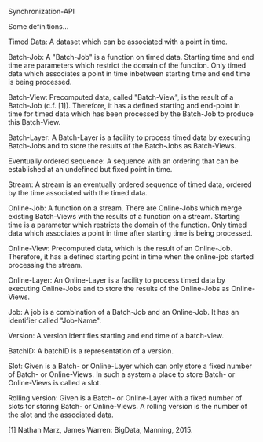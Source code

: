 Synchronization-API

Some definitions...

Timed Data: A dataset which can be associated with a point in time.

Batch-Job: A "Batch-Job" is a function on timed data. Starting time and end time are parameters which restrict the domain of the function. Only timed data which associates a point in time inbetween starting time and end time is being processed.

Batch-View: Precomputed data, called "Batch-View", is the result of a Batch-Job (c.f. [1]). Therefore, it has a defined starting and end-point in time for timed data which has been processed by the Batch-Job to produce this Batch-View. 

Batch-Layer: A Batch-Layer is a facility to process timed data by executing Batch-Jobs and to store the results of the Batch-Jobs as Batch-Views.

Eventually ordered sequence: A sequence with an ordering that can be established at an undefined but fixed point in time.

Stream: A stream is an eventually ordered sequence of timed data, ordered by the time associated with the timed data.

Online-Job: A function on a stream. There are Online-Jobs which merge existing Batch-Views with the results of a function on a stream. Starting time is a parameter which restricts the domain of the function. Only timed data which associates a point in time after starting time is being processed.

Online-View: Precomputed data, which is the result of an Online-Job. Therefore, it has a defined starting point in time when the online-job started processing the stream.

Online-Layer: An Online-Layer is a facility to process timed data by executing Online-Jobs and to store the results of the Online-Jobs as Online-Views.

Job: A job is a combination of a Batch-Job and an Online-Job. It has an identifier called "Job-Name".

Version: A version identifies starting and end time of a batch-view.

BatchID: A batchID is a representation of a version.

Slot: Given is a Batch- or Online-Layer which can only store a fixed number of Batch- or Online-Views. In such a system a place to store Batch- or Online-Views is called a slot.

Rolling version: Given is a Batch- or Online-Layer with a fixed number of slots for storing Batch- or Online-Views. A rolling version is the number of the slot and the associated data.

[1] Nathan Marz, James Warren: BigData, Manning, 2015.
